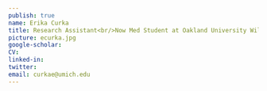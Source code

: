 ```yaml
---
publish: true
name: Erika Curka
title: Research Assistant<br/>Now Med Student at Oakland University William Beaumont School of Medicine
picture: ecurka.jpg
google-scholar: 
CV:
linked-in: 
twitter:
email: curkae@umich.edu
---
```

